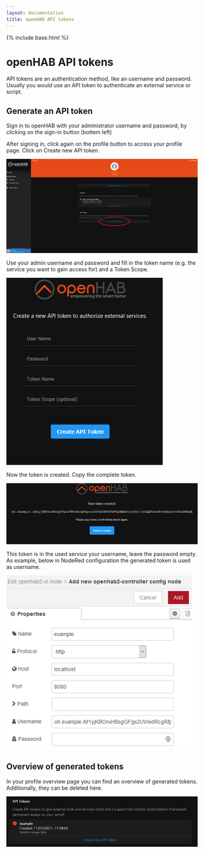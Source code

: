 ```yaml
---
layout: documentation
title: openHAB API tokens
---
```


{% include base.html %}

# openHAB API tokens

API tokens are an authentication method, like an username and password. Usually you would use an API token to authenticate an external service or script.

## Generate an API token
Sign in to openHAB with your administrator username and password, by clicking on the sign-in button (bottem left)

After signing in, click again on the profile button to access your profile page. Click on Create new API token.

![apitoken login](images/apitoken_login.png)

Use your admin username and password and fill in the token name (e.g. the service you want to gain access for) and a Token Scope.

![Create token](images/apitoken_create_token.png)

Now the token is created. Copy the complete token.

![Token](images/apitoken_token.png)

This token is in the used service your username, leave the password empty.
As example, below in NodeRed configuration the generated token is used as username.

![Example](images/apitoken_example.png)

## Overview of generated tokens
In your profile overview page you can find an overview of generated tokens. Additionally, they can be deleted here.

![Overview](images/apitoken_overview_tokens.png)

